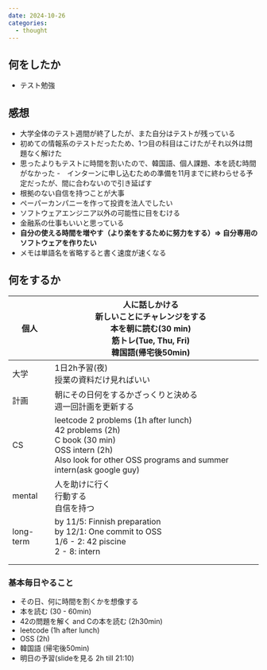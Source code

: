 ```yaml
---
date: 2024-10-26
categories:
  - thought
---
```


## 何をしたか

- テスト勉強

## 感想

- 大学全体のテスト週間が終了したが、また自分はテストが残っている
- 初めての情報系のテストだったため、1つ目の科目はこけたがそれ以外は問題なく解けた
- 思ったよりもテストに時間を割いたので、韓国語、個人課題、本を読む時間がなかった
-　インターンに申し込むための準備を11月までに終わらせる予定だったが、間に合わないので引き延ばす
- 根拠のない自信を持つことが大事
- ペーパーカンパニーを作って投資を法人でしたい
- ソフトウェアエンジニア以外の可能性に目をむける
- 金融系の仕事もいいと思っている
- **自分の使える時間を増やす（より楽をするために努力をする）=> 自分専用のソフトウェアを作りたい**
- メモは単語名を省略すると書く速度が速くなる

## 何をするか

| 個人        | 人に話しかける<br>新しいことにチャレンジをする<br>本を朝に読む(30 min)<br>筋トレ(Tue, Thu, Fri)<br>韓国語(帰宅後50min)                                                                                   |     |
| --------- | -------------------------------------------------------------------------------------------------------------------------------------------------------------------- | --- |
| 大学        | 1日2h予習(夜)<br>授業の資料だけ見ればいい                                                                                                                                            |     |
| 計画        | 朝にその日何をするかざっくりと決める<br>週一回計画を更新する                                                                                                                                     |     |
| CS        | leetcode 2 problems (1h after lunch)<br>42 problems (2h)<br>C book (30 min)<br>OSS intern (2h)<br>Also look for other OSS programs and summer intern(ask google guy) |     |
| mental    | 人を助けに行く<br>行動する<br>自信を持つ                                                                                                                                             |     |
| long-term | by 11/5: Finnish preparation<br>by 12/1: One commit to OSS<br>1/6 - 2: 42 piscine<br>2 - 8: intern                                                                   |     |
|           |                                                                                                                                                                      |     |
|           |                                                                                                                                                                      |     |

### 基本毎日やること

- その日、何に時間を割くかを想像する
- 本を読む (30 - 60min)
- 42の問題を解く and Cの本を読む (2h30min)
- leetcode (1h after lunch)
- OSS (2h)
- 韓国語 (帰宅後50min)
- 明日の予習(slideを見る 2h till 21:10)
